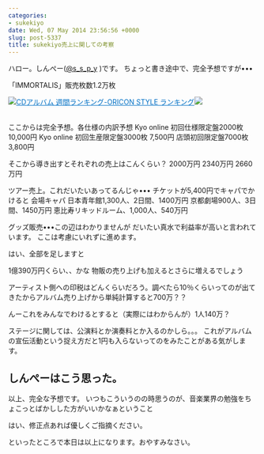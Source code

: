 ```yaml
---
categories:
- sukekiyo
date: Wed, 07 May 2014 23:56:56 +0000
slug: post-5337
title: sukekiyo売上に関しての考察
---
```


ハロー。しんぺー(<a href="https://twitter.com/s_s_p_y" target="_blank">@s_s_p_y</a> )です。
ちょっと書き途中で、完全予想ですが•••

「IMMORTALIS」販売枚数1.2万枚

<a href="http://www.oricon.co.jp/rank/ja/w/2014-05-12/" target="_blank">![](images/)</a><a style="color:#0070C5;" href="http://www.oricon.co.jp/rank/ja/w/2014-05-12/" target="_blank">CDアルバム 週間ランキング-ORICON STYLE ランキング</a>![](images/)<br style="clear:both;" /><br>


ここからは完全予想。各仕様の内訳予想
Kyo online 初回仕様限定盤2000枚 10,000円
Kyo online 初回生産限定盤3000枚 7,500円
店頭初回限定盤7000枚 3,800円

そこから導き出すとそれぞれの売上はこんくらい？
2000万円
2340万円
2660万円

ツアー売上。これだいたいあってるんじゃ•••
チケットが5,400円でキャパでかけると
会場キャパ
日本青年館1,300人、2日間、1400万円
京都劇場900人、3日間、1450万円
恵比寿リキッドルーム、1,000人、540万円

グッズ販売•••この辺はわかりませんが
だいたい真水で利益率が高いと言われています。
ここは考慮にいれずに進めます。

はい、全部を足しますと

1億390万円くらい、、かな
物販の売り上げも加えるとさらに増えるでしょう

アーティスト側への印税はどんくらいだろう。調べたら10％くらいってのが出てきたからアルバム売り上げから単純計算すると700万？？

んーこれをみんなでわけるとすると（実際にはわからんが）1人140万？

ステージに関しては、公演料とか演奏料とか入るのかしら。。。
これがアルバムの宣伝活動という捉え方だと1円も入らないってのをみたことがある気がします。


<h2>しんぺーはこう思った。</h2>

以上、完全な予想です。
いつもこういうのの時思うのが、音楽業界の勉強をちょこっとばかしした方がいいかなぁということ

はい、修正点あれば優しくご指摘ください。

といったところで本日は以上になります。おやすみなさい。